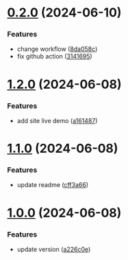 # [0.2.0](https://github.com/tiavina-mika/check-password-complexity/compare/v1.2.0...v0.2.0) (2024-06-10)


### Features

* change workflow ([8da058c](https://github.com/tiavina-mika/check-password-complexity/commit/8da058cb279f07b0092c0de80031905c5f467bde))
* fix github action ([3141695](https://github.com/tiavina-mika/check-password-complexity/commit/3141695c70f09d5e263b5b93f776439750770bad))



# [1.2.0](https://github.com/tiavina-mika/check-password-complexity/compare/v1.1.0...v1.2.0) (2024-06-08)


### Features

* add site live demo ([a161487](https://github.com/tiavina-mika/check-password-complexity/commit/a161487733052d3bd9483483aaaf9243f78cd15f))



# [1.1.0](https://github.com/tiavina-mika/check-password-complexity/compare/v1.0.0...v1.1.0) (2024-06-08)


### Features

* update readme ([cff3a66](https://github.com/tiavina-mika/check-password-complexity/commit/cff3a669407ba0cf1de4d982074c27839703968b))



# [1.0.0](https://github.com/tiavina-mika/check-password-complexity/compare/a226c0ee618fa18c19fcc0591876fa05eff9476e...v1.0.0) (2024-06-08)


### Features

* update version ([a226c0e](https://github.com/tiavina-mika/check-password-complexity/commit/a226c0ee618fa18c19fcc0591876fa05eff9476e))



